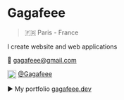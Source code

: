 <!---<img src="https://github.com/Gagafeee/Gagafeee/assets/64372089/67019840-20f0-4554-986e-c68f71295202" alt="Icon" width="286" height="256" align="left">--->

# Gagafeee
> 🇫🇷 Paris - France

I create website and web applications

  📧 [gagafeee@gmail.com](mailto:gagafeee@gmail.com)

  <img src="https://github.com/Gagafeee/Gagafeee/assets/64372089/1d9cefb0-dddc-4327-96e1-1c277edb531c" alt="discord logo" width="20" height="20" align="center"> [@Gagafeee](https://discord.com/users/733592979499122688)
  
  ▶️ My portfolio [gagafeee.dev](https://gagafeee.dev)

<!---
Gagafeee/Gagafeee is a ✨ special ✨ repository because its `README.md` (this file) appears on your GitHub profile.
You can click the Preview link to take a look at your changes.
--->

